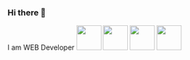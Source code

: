### Hi there 👋
I am WEB Developer
 <a href="http://mbashenko.herokuapp.com/"><img src='https://www.flaticon.com/svg/static/icons/svg/3625/3625124.svg' height='50px'/></a>
  <a href="mailto:nikita.bashenko2001@gmail.com"><img src='https://www.flaticon.com/svg/static/icons/svg/561/561127.svg' height='50px'/></a>
  <a href="https://t.me/Nikita_ba"><img src='https://www.flaticon.com/svg/static/icons/svg/2111/2111812.svg' height='50px'/></a>
  <a href="https://www.linkedin.com/in/mykyta-bashenko-538043183/"><img src='https://www.flaticon.com/svg/static/icons/svg/2111/2111723.svg' height='50px'/></a>
